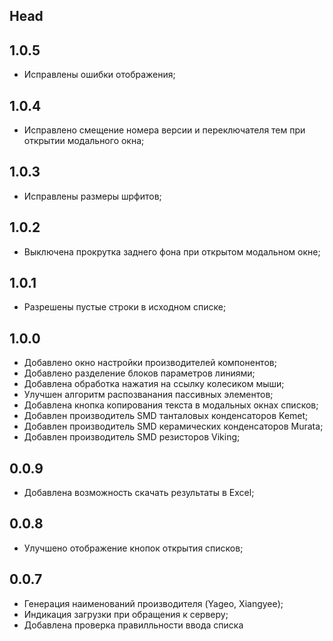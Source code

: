 ## Head

## 1.0.5
* Исправлены ошибки отображения;

## 1.0.4
* Исправлено смещение номера версии и переключателя тем при открытии модального окна;

## 1.0.3
* Исправлены размеры шрфитов;

## 1.0.2
* Выключена прокрутка заднего фона при открытом модальном окне;

## 1.0.1
* Разрешены пустые строки в исходном списке;

## 1.0.0
* Добавлено окно настройки производителей компонентов;
* Добавлено разделение блоков параметров линиями;
* Добавлена обработка нажатия на ссылку колесиком мыши;
* Улучшен алгоритм распозванания пассивных элементов;
* Добавлена кнопка копирования текста в модальных окнах списков;
* Добавлен производитель SMD танталовых конденсаторов Kemet;
* Добавлен производитель SMD керамических конденсаторов Murata;
* Добавлен производитель SMD резисторов Viking;


## 0.0.9
* Добавлена возможность скачать результаты в Excel;

## 0.0.8
* Улучшено отображение кнопок открытия списков;

## 0.0.7
* Генерация наименований производителя (Yageo, Xiangyee);
* Индикация загрузки при обращения к серверу;
* Добавлена проверка правилльности ввода списка
